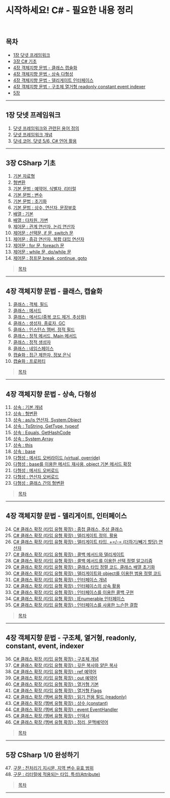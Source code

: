 # 시작하세요! C# - 필요한 내용 정리
<br>

## 목차
- [1장 닷넷 프레임워크](#1장-닷넷-프레임워크)
- [3장 C# 기초](#3장-CSharp-기초)
- [4장 객체지향 문법 - 클래스 캡슐화](#4장-객체지향-문법---클래스-캡슐화)
- [4장 객체지향 문법 - 상속 다형성](#4장-객체지향-문법---상속-다형성)
- [4장 객체지향 문법 - 델리게이트 인터페이스](#4장-객체지향-문법---델리게이트-인터페이스)
- [4장 객체지향 문법 - 구조체 열거형 readonly constant event indexer](#4장-객체지향-문법---구조체-열거형-readonly-constant-event-indexer)
- [5장 ](#5장-csharp-1-/-0-완성하기)
---

## 1장 닷넷 프레임워크
1. [닷넷 프레임워크와 관련된 용어 정의](./Contents/Chapter_01_닷넷/01_닷넷_프레임워크와_관련_용어.md)
2. [닷넷 프레임워크 개념](./Contents/Chapter_01_닷넷/02_닷넷_프레임워크_개념.md)
3. [닷네 코어, 닷넷 5/6, C# 언어 활용](./Contents/Chapter_01_닷넷/03_닷넷_코어_5-6_CSharp_활용.md)
---

## 3장 CSharp 기초
1. [기본 자료형](./Contents/Chapter_03_기초/01_기본_자료형.md)
2. [형변환](./Contents/Chapter_03_기초/02_형변환.md)
3. [기본 문법 : 예약어, 식별자, 리터럴](./Contents/Chapter_03_기초/03_예약어_식별자_리터럴.md)
4. [기본 문법 : 변수](./Contents/Chapter_03_기초/04_변수.md)
5. [기본 문법 : 초기화](./Contents/Chapter_03_기초/05_초기화.md)
6. [기본 문법 : 상수, 연산자, 문장부호](./Contents/Chapter_03_기초/06_상수_연산자_문장부호.md)
7. [배열 : 기본](./Contents/Chapter_03_기초/07_[배열]_기본.md)
8. [배열 : 다차원, 가변](./Contents/Chapter_03_기초/08_[배열]_다차원_가변.md)
9. [제어문 : 관계 연산자, 논리 연산자](./Contents/Chapter_03_기초/09_[제어문]_관계_논리_연산자.md)
10. [제어문 : 선택문, if 문, switch 문](./Contents/Chapter_03_기초/10_[제어문]_선택문_if_switch.md)
11. [제어문 : 증감 연산자, 복합 대입 연산자](./Contents/Chapter_03_기초/11_[제어문]_증감_복합_대입.md)
12. [제어문 : for 문, foreach 문](./Contents/Chapter_03_기초/12_[제어문]_for_foreach.md)
13. [제어문 : while 문, do/while 문](./Contents/Chapter_03_기초/13_[제어문]_while_do_while.md)
14. [제어문 : 점프문 break, continue, goto](./Contents/Chapter_03_기초/14_[제어문]_break_continue_goto.md)
> [목차](#목차)
---

## 4장 객체지향 문법 - 클래스, 캡슐화
1. [클래스 : 객체, 필드](./Contents/Chapter_04_객체_지향_프로그래밍/ㄱ_클래스/01_객체_필드.md)
2. [클래스 : 메서드](./Contents/Chapter_04_객체_지향_프로그래밍/ㄱ_클래스/02_메서드.md)
3. [클래스 : 메서드(중복 코드 제거, 추상화)](./Contents/Chapter_04_객체_지향_프로그래밍/ㄱ_클래스/03_중복코드제거_추상화.md)
4. [클래스 : 생성자, 종료자, GC](./Contents/Chapter_04_객체_지향_프로그래밍/ㄱ_클래스/04_생성자_종료자_GC.md)
5. [클래스 : 인스턴스 멤버, 정적 필드](./Contents/Chapter_04_객체_지향_프로그래밍/ㄱ_클래스/05_인스턴스_맴버_정적_필드.md)
6. [클래스 : 정적 메서드, Main 메서드](./Contents/Chapter_04_객체_지향_프로그래밍/ㄱ_클래스/06_정적_메서드_Main_메서드.md)
7. [클래스 : 정적 생성자](./Contents/Chapter_04_객체_지향_프로그래밍/ㄱ_클래스/07_정적_생성자.md)
8. [클래스 : 네임스페이스](./Contents/Chapter_04_객체_지향_프로그래밍/ㄱ_클래스/08_네임스페이스.md)
9. [캡슐화 : 접근 제한자, 정보 은닉](./Contents/Chapter_04_객체_지향_프로그래밍/ㄴ_캡슐화/09_접근_제한자_정보_은닉.md)
10. [캡슐화 : 프로퍼티](./Contents/Chapter_04_객체_지향_프로그래밍/ㄴ_캡슐화/10_프로퍼티.md)
> [목차](#목차)
---

## 4장 객체지향 문법 - 상속, 다형성
11. [상속 : 기본 개념](./Contents/Chapter_04_객체_지향_프로그래밍/ㄷ_상속/11_기본_개념.md)
12. [상속 : 형변환](./Contents/Chapter_04_객체_지향_프로그래밍/ㄷ_상속/12_형변환.md)
13. [상속 : as/is 연산자, System.Object](./Contents/Chapter_04_객체_지향_프로그래밍/ㄷ_상속/13_as_is_연산자_System.Object.md)
14. [상속 : ToString, GetType, typeof](./Contents/Chapter_04_객체_지향_프로그래밍/ㄷ_상속/14_ToString_GetType_typeof.md)
15. [상속 : Equals, GetHashCode](./Contents/Chapter_04_객체_지향_프로그래밍/ㄷ_상속/15_Equals_GetHashCode.md)
16. [상속 : System.Array](./Contents/Chapter_04_객체_지향_프로그래밍/ㄷ_상속/16_System.Array.md)
17. [상속 : this](./Contents/Chapter_04_객체_지향_프로그래밍/ㄷ_상속/17_this.md)
18. [상속 : base](./Contents/Chapter_04_객체_지향_프로그래밍/ㄷ_상속/18_base.md)
19. [다형성 : 메서드 오버라이드 (virtual, override)](./Contents/Chapter_04_객체_지향_프로그래밍/ㄹ_다형성/19_메서드_오버라이드.md)
20. [다형성 : base를 이용한 메서드 재사용, object 기본 메서드 확장](./Contents/Chapter_04_객체_지향_프로그래밍/ㄹ_다형성/20_메서드_재사용_메서드_확장.md)
21. [다형성 : 메서드 오버로드](./Contents/Chapter_04_객체_지향_프로그래밍/ㄹ_다형성/21_메서드_오버로드.md)
22. [다형성 : 연산자 오버로드](./Contents/Chapter_04_객체_지향_프로그래밍/ㄹ_다형성/22_연산자_오버로드.md)
23. [다형성 : 클래스 간의 형변환](./Contents/Chapter_04_객체_지향_프로그래밍/ㄹ_다형성/23_클래스_간의_형변환.md)
> [목차](#목차)
---

## 4장 객체지향 문법 - 델리게이트, 인터페이스
24. [C# 클래스 확장 (타입 유형 확장) : 중첩 클래스, 추상 클래스](./Contents/Chapter_04_객체_지향_프로그래밍/ㅁ_클래스_확장/ㄱ_델리게이트/24_중첩_클래스_추상_클래스.md)
25. [C# 클래스 확장 (타입 유형 확장) : 델리게이트 정의, 활용](./Contents/Chapter_04_객체_지향_프로그래밍/ㅁ_클래스_확장/ㄱ_델리게이트/25_델리게이트_정의_활용.md)
26. [C# 클래스 확장 (타입 유형 확장) : 델리게이트 타입, +=/-= (더하기/빼기 할당) 연산자](./Contents/Chapter_04_객체_지향_프로그래밍/ㅁ_클래스_확장/ㄱ_델리게이트/26_델리게이트_타입_더하기_빼기_할당_연산자.md)
27. [C# 클래스 확장 (타입 유형 확장) : 콜백 메서드와 델리게이트](./Contents/Chapter_04_객체_지향_프로그래밍/ㅁ_클래스_확장/ㄱ_델리게이트/27_콜백_메서드.md)
28. [C# 클래스 확장 (타입 유형 확장) : 콜백 메서드를 이용한 선택 정렬 알고리즘](./Contents/Chapter_04_객체_지향_프로그래밍/ㅁ_클래스_확장/ㄱ_델리게이트/28_선택_정렬_알고리즘.md)
29. [C# 클래스 확장 (타입 유형 확장) : 클래스 타입 정렬 코드, 클래스 배열 초기화](./Contents/Chapter_04_객체_지향_프로그래밍/ㅁ_클래스_확장/ㄱ_델리게이트/29_클래스_정렬_배열_초기화.md)
30. [C# 클래스 확장 (타입 유형 확장) : 델리게이트와 object를 이용한 범용 정렬 코드](./Contents/Chapter_04_객체_지향_프로그래밍/ㅁ_클래스_확장/ㄱ_델리게이트/30_object_활용_범용_정렬.md)
31. [C# 클래스 확장 (타입 유형 확장) : 인터페이스 개념](./Contents/Chapter_04_객체_지향_프로그래밍/ㅁ_클래스_확장/ㄴ_인터페이스/31_인터페이스_개념.md)
32. [C# 클래스 확장 (타입 유형 확장) : 인터페이스의 상속 활용](./Contents/Chapter_04_객체_지향_프로그래밍/ㅁ_클래스_확장/ㄴ_인터페이스/32_인터페이스의_상속_활용.md)
33. [C# 클래스 확장 (타입 유형 확장) : 인터페이스를 이용한 콜백 구현](./Contents/Chapter_04_객체_지향_프로그래밍/ㅁ_클래스_확장/ㄴ_인터페이스/33_콜백_구현.md)
34. [C# 클래스 확장 (타입 유형 확장) : IEnumerable 인터페이스](./Contents/Chapter_04_객체_지향_프로그래밍/ㅁ_클래스_확장/ㄴ_인터페이스/34_IEnumerable.md)
35. [C# 클래스 확장 (타입 유형 확장) : 인터페이스를 사용한 느슨한 결합](./Contents/Chapter_04_객체_지향_프로그래밍/ㅁ_클래스_확장/ㄴ_인터페이스/35_느슨한_결합.md)
> [목차](#목차)
---

## 4장 객체지향 문법 - 구조체, 열거형, readonly, constant, event, indexer
36. [C# 클래스 확장 (타입 유형 확장) : 구조체 개념](./Contents/Chapter_04_객체_지향_프로그래밍/ㅁ_클래스_확장/ㄷ_유형_확장/36_구조체_개념.md)
37. [C# 클래스 확장 (타입 유형 확장) : 깊은 복사와 얕은 복사](./Contents/Chapter_04_객체_지향_프로그래밍/ㅁ_클래스_확장/ㄷ_유형_확장/37_깊은_복사_얕은_복사.md)
38. [C# 클래스 확장 (타입 유형 확장) : ref 예약어](./Contents/Chapter_04_객체_지향_프로그래밍/ㅁ_클래스_확장/ㄷ_유형_확장/38_ref_예약어.md)
39. [C# 클래스 확장 (타입 유형 확장) : out 예약어](./Contents/Chapter_04_객체_지향_프로그래밍/ㅁ_클래스_확장/ㄷ_유형_확장/39_out_예약어.md)
40. [C# 클래스 확장 (타입 유형 확장) : 열거형 기본](./Contents/Chapter_04_객체_지향_프로그래밍/ㅁ_클래스_확장/ㄷ_유형_확장/40_열거형_기본.md)
41. [C# 클래스 확장 (타입 유형 확장) : 열거형 Flags](./Contents/Chapter_04_객체_지향_프로그래밍/ㅁ_클래스_확장/ㄷ_유형_확장/41_열거형_Flags.md)
42. [C# 클래스 확장 (멤버 유형 확장) : 읽기 전용 필드 (readonly)](./Contents/Chapter_04_객체_지향_프로그래밍/ㅁ_클래스_확장/ㄷ_유형_확장/42_읽기_전용_필드_readonly.md)
43. [C# 클래스 확장 (멤버 유형 확장) : 상수 (constant)](./Contents/Chapter_04_객체_지향_프로그래밍/ㅁ_클래스_확장/ㄷ_유형_확장/43_상수_constant.md)
44. [C# 클래스 확장 (멤버 유형 확장) : event EventHandler](./Contents/Chapter_04_객체_지향_프로그래밍/ㅁ_클래스_확장/ㄷ_유형_확장/44_event_EventHandler.md)
45. [C# 클래스 확장 (멤버 유형 확장) : 인덱서](./Contents/Chapter_04_객체_지향_프로그래밍/ㅁ_클래스_확장/ㄷ_유형_확장/45_인덱서.md)
46. [C# 클래스 확장 (멤버 유형 확장) : 정리, 문맥예약어](./Contents/Chapter_04_객체_지향_프로그래밍/ㅁ_클래스_확장/ㄷ_유형_확장/46_정리_문맥예약어.md)
> [목차](#목차)
---

## 5장 CSharp 1/0 완성하기
47. [구문 : 전처리기 지시문, 지역 변수 유효 범위](./Contents/Chapter_05_CSharp1.0/47_전처리기_지시문_지역_변수_범위.md)
48. [구문 : 리터럴에 적용되는 타입, 특성(Attribute)](./Contents/Chapter_05_CSharp1.0/48_리터럴의_타입_특성_(Attribute).md)

> [목차](#목차)
---
